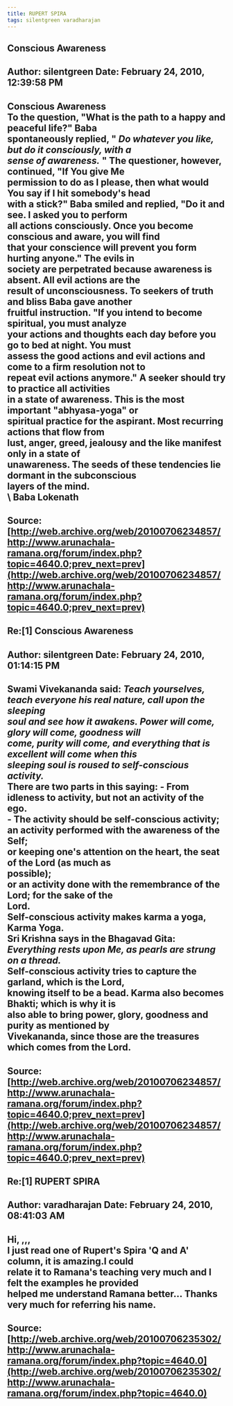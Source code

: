 ```yaml
--- 
title: RUPERT SPIRA   
tags: silentgreen varadharajan  
---  
```

## Conscious Awareness  
Author: silentgreen         Date: February 24, 2010, 12:39:58 PM  
---  
**Conscious Awareness**   
To the question, "What is the path to a happy and peaceful life?" Baba  
spontaneously replied, " _Do whatever you like, but do it consciously, with a  
sense of awareness._ " The questioner, however, continued, "If You give Me  
permission to do as I please, then what would You say if I hit somebody's head  
with a stick?" Baba smiled and replied, "Do it and see. I asked you to perform  
all actions consciously. Once you become conscious and aware, you will find  
that your conscience will prevent you form hurting anyone." The evils in  
society are perpetrated because awareness is absent. All evil actions are the  
result of unconsciousness. To seekers of truth and bliss Baba gave another  
fruitful instruction. "If you intend to become spiritual, you must analyze  
your actions and thoughts each day before you go to bed at night. You must  
assess the good actions and evil actions and come to a firm resolution not to  
repeat evil actions anymore." A seeker should try to practice all activities  
in a state of awareness. This is the most important "abhyasa-yoga" or  
spiritual practice for the aspirant. Most recurring actions that flow from  
lust, anger, greed, jealousy and the like manifest only in a state of  
unawareness. The seeds of these tendencies lie dormant in the subconscious  
layers of the mind.   
\ Baba Lokenath
 ---  
Source:[http://web.archive.org/web/20100706234857/http://www.arunachala-ramana.org/forum/index.php?topic=4640.0;prev_next=prev](http://web.archive.org/web/20100706234857/http://www.arunachala-ramana.org/forum/index.php?topic=4640.0;prev_next=prev)   
---  

## Re:[1] Conscious Awareness  
Author: silentgreen         Date: February 24, 2010, 01:14:15 PM  
---  
**Swami Vivekananda** said:  _Teach yourselves, teach everyone his real nature, call upon the sleeping  
soul and see how it awakens. Power will come, glory will come, goodness will  
come, purity will come, and everything that is excellent will come when this  
sleeping soul is roused to self-conscious activity._   
There are two parts in this saying: \- From idleness to activity, but not an activity of the ego.   
\- The activity should be self-conscious activity;   
an activity performed with the awareness of the Self;   
or keeping one's attention on the heart, the seat of the Lord (as much as  
possible);   
or an activity done with the remembrance of the Lord; for the sake of the  
Lord.   
Self-conscious activity makes karma a yoga, Karma Yoga.   
 **Sri Krishna** says in the Bhagavad Gita:  _Everything rests upon Me, as pearls are strung on a thread._   
Self-conscious activity tries to capture the garland, which is the Lord,  
knowing itself to be a bead. Karma also becomes Bhakti; which is why it is  
also able to bring power, glory, goodness and purity as mentioned by  
Vivekananda, since those are the treasures which comes from the Lord.
 ---  
Source:[http://web.archive.org/web/20100706234857/http://www.arunachala-ramana.org/forum/index.php?topic=4640.0;prev_next=prev](http://web.archive.org/web/20100706234857/http://www.arunachala-ramana.org/forum/index.php?topic=4640.0;prev_next=prev)   
---  

## Re:[1] RUPERT SPIRA  
Author: varadharajan        Date: February 24, 2010, 08:41:03 AM  
---  
Hi, ,,,   
I just read one of Rupert's Spira 'Q and A' column, it is amazing.I could  
relate it to Ramana's teaching very much and I felt the examples he provided  
helped me understand Ramana better... Thanks very much for referring his name.
 ---  
Source:[http://web.archive.org/web/20100706235302/http://www.arunachala-ramana.org/forum/index.php?topic=4640.0](http://web.archive.org/web/20100706235302/http://www.arunachala-ramana.org/forum/index.php?topic=4640.0)   
---  

